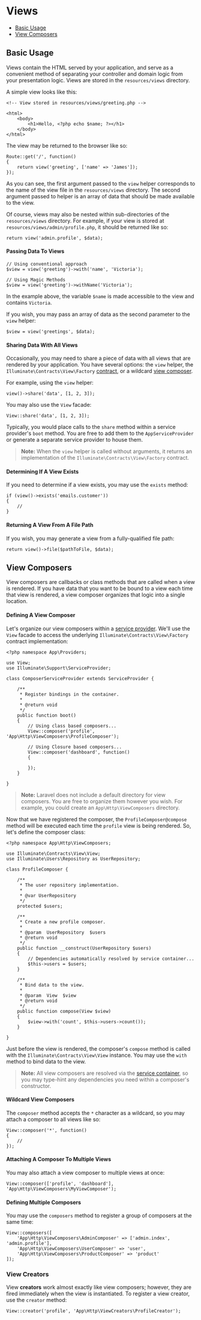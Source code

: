 # Views

- [Basic Usage](#basic-usage)
- [View Composers](#view-composers)

<a name="basic-usage"></a>
## Basic Usage

Views contain the HTML served by your application, and serve as a convenient method of separating your controller and domain logic from your presentation logic. Views are stored in the `resources/views` directory.

A simple view looks like this:

	<!-- View stored in resources/views/greeting.php -->

	<html>
		<body>
			<h1>Hello, <?php echo $name; ?></h1>
		</body>
	</html>

The view may be returned to the browser like so:

	Route::get('/', function()
	{
		return view('greeting', ['name' => 'James']);
	});

As you can see, the first argument passed to the `view` helper corresponds to the name of the view file in the `resources/views` directory. The second argument passed to helper is an array of data that should be made available to the view.

Of course, views may also be nested within sub-directories of the `resources/views` directory. For example, if your view is stored at `resources/views/admin/profile.php`, it should be returned like so:

	return view('admin.profile', $data);

#### Passing Data To Views

	// Using conventional approach
	$view = view('greeting')->with('name', 'Victoria');

	// Using Magic Methods
	$view = view('greeting')->withName('Victoria');

In the example above, the variable `$name` is made accessible to the view and contains `Victoria`.

If you wish, you may pass an array of data as the second parameter to the `view` helper:

	$view = view('greetings', $data);

#### Sharing Data With All Views

Occasionally, you may need to share a piece of data with all views that are rendered by your application. You have several options: the `view` helper, the `Illuminate\Contracts\View\Factory` [contract](/docs/master/contracts), or a wildcard [view composer](#view-composers).

For example, using the `view` helper:

	view()->share('data', [1, 2, 3]);

You may also use the `View` facade:

	View::share('data', [1, 2, 3]);

Typically, you would place calls to the `share` method within a service provider's `boot` method. You are free to add them to the `AppServiceProvider` or generate a separate service provider to house them.

> **Note:** When the `view` helper is called without arguments, it returns an implementation of the `Illuminate\Contracts\View\Factory` contract.

#### Determining If A View Exists

If you need to determine if a view exists, you may use the `exists` method:

	if (view()->exists('emails.customer'))
	{
		//
	}

#### Returning A View From A File Path

If you wish, you may generate a view from a fully-qualified file path:

	return view()->file($pathToFile, $data);

<a name="view-composers"></a>
## View Composers

View composers are callbacks or class methods that are called when a view is rendered. If you have data that you want to be bound to a view each time that view is rendered, a view composer organizes that logic into a single location.

#### Defining A View Composer

Let's organize our view composers within a [service provider](/docs/master/providers). We'll use the `View` facade to access the underlying `Illuminate\Contracts\View\Factory` contract implementation:

	<?php namespace App\Providers;

	use View;
	use Illuminate\Support\ServiceProvider;

	class ComposerServiceProvider extends ServiceProvider {

		/**
		 * Register bindings in the container.
		 *
		 * @return void
		 */
		public function boot()
		{
			// Using class based composers...
			View::composer('profile', 'App\Http\ViewComposers\ProfileComposer');

			// Using Closure based composers...
			View::composer('dashboard', function()
			{

			});
		}

	}

> **Note:** Laravel does not include a default directory for view composers. You are free to organize them however you wish. For example, you could create an `App\Http\ViewComposers` directory.

Now that we have registered the composer, the `ProfileComposer@compose` method will be executed each time the `profile` view is being rendered. So, let's define the composer class:

	<?php namespace App\Http\ViewComposers;

	use Illuminate\Contracts\View\View;
	use Illuminate\Users\Repository as UserRepository;

	class ProfileComposer {

		/**
		 * The user repository implementation.
		 *
		 * @var UserRepository
		 */
		protected $users;

		/**
		 * Create a new profile composer.
		 *
		 * @param  UserRepository  $users
		 * @return void
		 */
		public function __construct(UserRepository $users)
		{
			// Dependencies automatically resolved by service container...
			$this->users = $users;
		}

		/**
		 * Bind data to the view.
		 *
		 * @param  View  $view
		 * @return void
		 */
		public function compose(View $view)
		{
			$view->with('count', $this->users->count());
		}

	}

Just before the view is rendered, the composer's `compose` method is called with the `Illuminate\Contracts\View\View` instance. You may use the `with` method to bind data to the view.

> **Note:** All view composers are resolved via the [service container](/docs/master/container), so you may type-hint any dependencies you need within a composer's constructor.

#### Wildcard View Composers

The `composer` method accepts the `*` character as a wildcard, so you may attach a composer to all views like so:

	View::composer('*', function()
	{
		//
	});

#### Attaching A Composer To Multiple Views

You may also attach a view composer to multiple views at once:

	View::composer(['profile', 'dashboard'], 'App\Http\ViewComposers\MyViewComposer');

#### Defining Multiple Composers

You may use the `composers` method to register a group of composers at the same time:

	View::composers([
		'App\Http\ViewComposers\AdminComposer' => ['admin.index', 'admin.profile'],
		'App\Http\ViewComposers\UserComposer' => 'user',
		'App\Http\ViewComposers\ProductComposer' => 'product'
	]);

### View Creators

View **creators** work almost exactly like view composers; however, they are fired immediately when the view is instantiated. To register a view creator, use the `creator` method:

	View::creator('profile', 'App\Http\ViewCreators\ProfileCreator');
